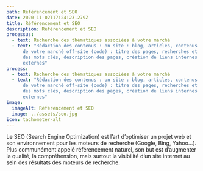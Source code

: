 ```yaml
---
path: Référencement et SEO
date: 2020-11-02T17:24:23.279Z
title: Référencement et SEO
description: Référencement et SEO
processus:
  - text: Recherche des thématiques associées à votre marché
  - text: "Rédaction des contenus : on site : blog, articles, contenus explicatifs
      de votre marché off-site (code) : titre des pages, recherches et création
      des mots clés, description des pages, création de liens internes et
      externes"
process:
  - text: Recherche des thématiques associées à votre marché
  - text: "Rédaction des contenus : on site : blog, articles, contenus explicatifs
      de votre marché off-site (code) : titre des pages, recherches et création
      des mots clés, description des pages, création de liens internes et
      externes"
image:
  imageAlt: Référencement et SEO
  image: ../assets/seo.jpg
icon: tachometer-alt
---
```

Le SEO (Search Engine Optimization) est l’art d’optimiser un projet web et son environnement pour les moteurs de recherche (Google, Bing, Yahoo…). Plus communément appelé référencement naturel, son but est d’augmenter la qualité, la compréhension, mais surtout la visibilité d’un site internet au sein des résultats des moteurs de recherche.